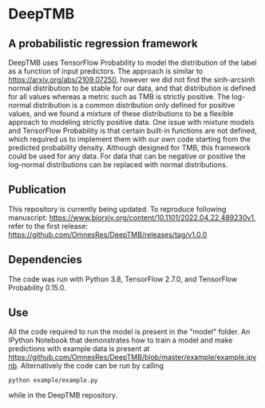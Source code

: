 # DeepTMB
## A probabilistic regression framework

DeepTMB uses TensorFlow Probability to model the distribution of the label as a function of input predictors.  The approach is similar to https://arxiv.org/abs/2109.07250, however we did not find the sinh-arcsinh normal distribution to be stable for our data, and that distribution is defined for all values whereas a metric such as TMB is strictly positive.  The log-normal distribution is a common distribution only defined for positive values, and we found a mixture of these distributions to be a flexible approach to modeling strictly positive data.  One issue with mixture models and TensorFlow Probability is that certain built-in functions are not defined, which required us to implement them with our own code starting from the predicted probability density.  Although designed for TMB, this framework could be used for any data.  For data that can be negative or positive the log-normal distributions can be replaced with normal distributions.

## Publication
This repository is currently being updated.  To reproduce following manuscript: https://www.biorxiv.org/content/10.1101/2022.04.22.489230v1, refer to the first release: https://github.com/OmnesRes/DeepTMB/releases/tag/v1.0.0

## Dependencies
The code was run with Python 3.8, TensorFlow 2.7.0, and TensorFlow Probability 0.15.0.

## Use
All the code required to run the model is present in the "model" folder.  An IPython Notebook that demonstrates how to train a model and make predictions with example data is present at https://github.com/OmnesRes/DeepTMB/blob/master/example/example.ipynb.  Alternatively the code can be run by calling
```
python example/example.py
```
while in the DeepTMB repository.
